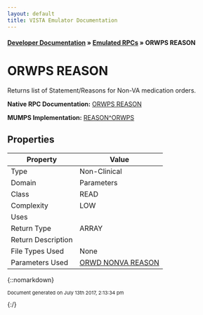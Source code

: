 ```yaml
---
layout: default
title: VISTA Emulator Documentation
---
```


#### [Developer Documentation](../index) &#187; [Emulated RPCs](TableOfContents) &#187; ORWPS REASON<br/>
# ORWPS REASON

Returns list of Statement/Reasons for Non-VA medication orders.

**Native RPC Documentation:** [ORWPS REASON](../VISTARPC/ORWPS_REASON)

**MUMPS Implementation:** [REASON^ORWPS](http://code.osehra.org/dox/Routine_ORWPS_source.html)

## Properties

Property | Value
--- | ---
Type | Non-Clinical
Domain | Parameters
Class | READ
Complexity | LOW
Uses | 
Return Type | ARRAY
Return Description | 
File Types Used | None
Parameters Used | [ORWD NONVA REASON](../Parameters/ORWD_NONVA_REASON)


{::nomarkdown} <br/><p style="font-size: 11px">Document generated on July 13th 2017, 2:13:34 pm</p>{:/}